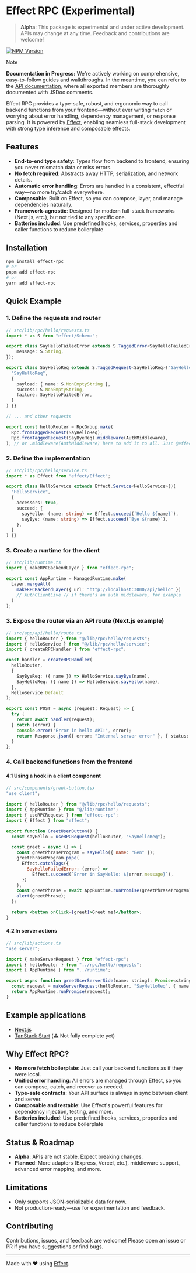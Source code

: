 # Effect RPC (Experimental)

> **Alpha**: This package is experimental and under active development. APIs may change at any time. Feedback and contributions are welcome!

[![NPM Version](https://img.shields.io/npm/v/effect-rpc)](https://www.npmjs.com/package/effect-rpc)

> [!NOTE]
> **Documentation in Progress:** We're actively working on comprehensive, easy-to-follow guides and walkthroughs. In the meantime, you can refer to the [API documentation](https://effect-rpc-docs.fly.dev/), where all exported members are thoroughly documented with JSDoc comments.

Effect RPC provides a type-safe, robust, and ergonomic way to call backend functions from your frontend—without ever writing `fetch` or worrying about error handling, dependency management, or response parsing. It is powered by [Effect](https://effect.website), enabling seamless full-stack development with strong type inference and composable effects.

## Features

- **End-to-end type safety**: Types flow from backend to frontend, ensuring you never mismatch data or miss errors.
- **No fetch required**: Abstracts away HTTP, serialization, and network details.
- **Automatic error handling**: Errors are handled in a consistent, effectful way—no more try/catch everywhere.
- **Composable**: Built on Effect, so you can compose, layer, and manage dependencies naturally.
- **Framework-agnostic**: Designed for modern full-stack frameworks (Next.js, etc.), but not tied to any specific one.
- **Batteries included**: Use predefined hooks, services, properties and caller functions to reduce boilerplate

## Installation

```bash
npm install effect-rpc
# or
pnpm add effect-rpc
# or
yarn add effect-rpc
```

## Quick Example

### 1. Define the requests and router

```ts
// src/lib/rpc/hello/requests.ts
import * as S from "effect/Schema";

export class SayHelloFailedError extends S.TaggedError<SayHelloFailedError>("SayHelloFailedError", {
    message: S.String,
});

export class SayHelloReq extends S.TaggedRequest<SayHelloReq>("SayHelloReq")(
  "SayHelloReq",
  {
    payload: { name: S.NonEmptyString },
    success: S.NonEmptyString,
    failure: SayHelloFailedError,
  }
) {}

// ... and other requests

export const helloRouter = RpcGroup.make(
  Rpc.fromTaggedRequest(SayHelloReq),
  Rpc.fromTaggedRequest(SayByeReq).middleware(AuthMiddleware),
); // or .middleware(AuthMiddleware) here to add it to all. Just @effect/rpc
```

### 2. Define the implementation

```ts
// src/lib/rpc/hello/service.ts
import * as Effect from "effect/Effect";

export class HelloService extends Effect.Service<HelloService>()(
  "HelloService",
  {
    accessors: true,
    succeed: {
      sayHello: (name: string) => Effect.succeed(`Hello ${name}`),
      sayBye: (name: string) => Effect.succeed(`Bye ${name}`),
    },
  }
) {}
```

### 3. Create a runtime for the client

```ts
// src/lib/runtime.ts
import { makeRPCBackendLayer } from "effect-rpc";

export const AppRuntime = ManagedRuntime.make(
  Layer.mergeAll(
    makeRPCBackendLayer({ url: "http://localhost:3000/api/hello" })
    // AuthClientLive // if there's an auth middleware, for example
  )
);
```

### 3. Expose the router via an API route (Next.js example)

```typescript
// src/app/api/hello/route.ts
import { helloRouter } from "@/lib/rpc/hello/requests";
import { HelloService } from "@/lib/rpc/hello/service";
import { createRPCHandler } from "effect-rpc";

const handler = createRPCHandler(
  helloRouter,
  {
    SayByeReq: ({ name }) => HelloService.sayBye(name),
    SayHelloReq: ({ name }) => HelloService.sayHello(name),
  },
  HelloService.Default
);

export const POST = async (request: Request) => {
  try {
    return await handler(request);
  } catch (error) {
    console.error("Error in hello API:", error);
    return Response.json({ error: "Internal server error" }, { status: 500 });
  }
};
```

### 4. Call backend functions from the frontend

#### 4.1 Using a hook in a client component

```jsx
// src/components/greet-button.tsx
"use client";

import { helloRouter } from "@/lib/rpc/hello/requests";
import { AppRuntime } from "@/lib/runtime";
import { useRPCRequest } from "effect-rpc";
import { Effect } from "effect";

export function GreetUserButton() {
  const sayHello = useRPCRequest(helloRouter, "SayHelloReq");

  const greet = async () => {
    const greetPhraseProgram = sayHello({ name: "Ben" });
    greetPhraseProgram.pipe(
      Effect.catchTags({
        SayHelloFailedError: (error) =>
          Effect.succeed(`Error in SayHello: ${error.message}`),
      })
    );
    const greetPhrase = await AppRuntime.runPromise(greetPhraseProgram);
    alert(greetPhrase);
  };

  return <button onClick={greet}>Greet me!</button>;
}
```

#### 4.2 In server actions

```jsx
// src/lib/actions.ts
"use server";

import { makeServerRequest } from "effect-rpc";
import { helloRouter } from "../rpc/hello/requests";
import { AppRuntime } from "../runtime";

export async function greetUserServerSide(name: string): Promise<string> {
  const request = makeServerRequest(helloRouter, "SayHelloReq", { name });
  return AppRuntime.runPromise(request);
}
```

## Example applications

- [Next.js](./examples/nextjs)
- [TanStack Start](./examples/tanstack-start/) (⚠️ Not fully complete yet)

## Why Effect RPC?

- **No more fetch boilerplate**: Just call your backend functions as if they were local.
- **Unified error handling**: All errors are managed through Effect, so you can compose, catch, and recover as needed.
- **Type-safe contracts**: Your API surface is always in sync between client and server.
- **Composable and testable**: Use Effect's powerful features for dependency injection, testing, and more.
- **Batteries included**: Use predefined hooks, services, properties and caller functions to reduce boilerplate

## Status & Roadmap

- **Alpha**: APIs are not stable. Expect breaking changes.
- **Planned**: More adapters (Express, Vercel, etc.), middleware support, advanced error mapping, and more.

## Limitations

- Only supports JSON-serializable data for now.
- Not production-ready—use for experimentation and feedback.

## Contributing

Contributions, issues, and feedback are welcome! Please open an issue or PR if you have suggestions or find bugs.

---

Made with ❤️ using [Effect](https://effect.website).

